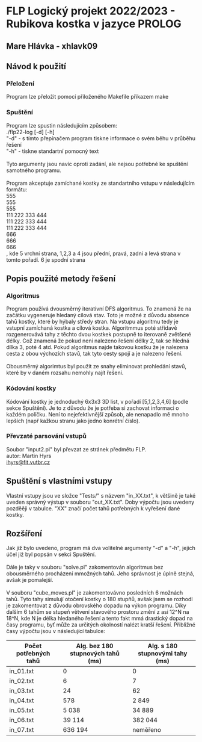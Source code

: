 # FLP Logický projekt 2022/2023 - Rubikova kostka v jazyce PROLOG
## Mare Hlávka - xhlavk09

## Návod k použití
### Přeložení
Program lze přeložit pomocí přiloženého Makefile příkazem make
### Spuštění
Program lze spustin následujícím způsobem:\
./flp22-log [-d] [-h]\
            "-d" - s tímto přepínačem program tiskne informace o svém běhu v průběhu řešení\
            "-h" - tiskne standartní pomocný text\
            \
            Tyto argumenty jsou navíc oproti zadání, ale nejsou potřebné ke spuštění samotného programu.
            \
            \
        Program akceptuje zamíchané kostky ze standartního vstupu v následujícím formátu:\
            555\
            555\
            555\
            111 222 333 444\
            111 222 333 444\
            111 222 333 444\
            666\
            666\
            666\
        , kde 5 vrchní strana, 1,2,3 a 4 jsou přední, pravá, zadní a levá strana v tomto pořadí. 6 je spodní strana 

## Popis použité metody řešení
### Algoritmus
Program používá dvousměrný iterativní DFS algoritmus. To znamená že na začátku vygeneruje hledaný cílová stav. Toto je možné z důvodu absence tahů kostky, které by hýbaly středy stran. Na vstupu algoritmu tedy je vstupní zamíchaná kostka a cílová kostka. Algoritmmus poté střídavě rozgenerovává tahy z těchto dvou kostkek postupně to iterovaně zvětšené délky. Což znamená že pokud není nalezeno řešení délky 2, tak se hledná dílka 3, poté 4 atd. Pokud algoritmus najde takovou kostku že je nalezena cesta z obou výchozích stavů, tak tyto cesty spojí a je nalezeno řešení.\
\
Obousměrný algorimtus byl použit ze snahy eliminovat prohledání stavů, které by v daném rozsahu nemohly najít řešení.
### Kódování kostky
Kódování kostky je jednoduchý 6x3x3 3D list, v pořadí [5,1,2,3,4,6] (podle sekce Spuštění). Je to z důvodu že je potřeba si zachovat informaci o každém políčku. Není to nejefektivnější způsob, ale nenapadlo mě mnoho lepších (např kažkou stranu jako jedno konrétní číslo).
### Převzaté parsování vstupů
Soubor "input2.pl" byl převzat ze stránek předmětu FLP.\
autor: Martin Hyrs\
ihyrs@fit.vutbr.cz

## Spuštění s vlastními vstupy
Vlastní vstupy jsou ve složce "Tests/" s názvem "in_XX.txt", k většině je také uveden správný výstup v souboru "out_XX.txt". Doby výpočtu jsou uvedeny pozděěji v tabulce. "XX" značí počet tahů potřebných k vyřešení dané kostky.

## Rozšíření
Jak již bylo uvedeno, program má dva volitelné argumenty "-d" a "-h", jejich účel již byl popsán v sekci Spuštění.
\
\
Dále je taky v souboru "solve.pl" zakomentován algoritmus bez obousměrného procházení mmožných tahů. Jeho správnost je úplně stejná, avšak je pomalejší.
\
\
V souboru "cube_moves.pl" je zakomentovávno posledních 6 možnách tahů. Tyto tahy simulují otočení kostky o 180 stupňů, avšak jsem se rozhodl je zakomentovat z důvodu obrovského dopadu na výkon programu. Díky dalším 6 tahům se stupeň větvení stavového prostoru změní z asi 12^N na 18^N, kde N je délka hledaného řešení a tento fakt mmá drastický dopad na časy programu, byť může za určitých okolností nalézt kratší řešení. Přibližné časy výpočtu jsou v následující tabulce:


| Počet potřebných tahů 	| Alg. bez 180 stupnových  tahů (ms) 	| Alg. s 180 stupnovými  tahy (ms) 	|
|-----------------------	|------------------------------------	|----------------------------------	|
| in_01.txt             	|0                                   	|0                              	|
| in_02.txt             	|6                                  	|7                                  |
| in_03.txt             	|24                                 	|62                               	|
| in_04.txt             	|578                                 	|2 849                             	|
| in_05.txt             	|5 038                                 	|34 889                            	|
| in_06.txt             	|39 114                                 |382 044                           	|
| in_07.txt             	|636 194                               	|neměřeno                          	|